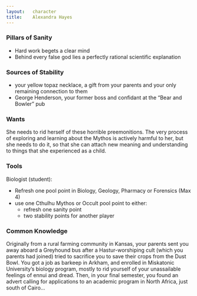 ```yaml
---
layout:   character
title:    Alexandra Hayes
---
```



### Pillars of Sanity ###
- Hard work begets a clear mind
- Behind every false god lies a perfectly rational scientific explanation


### Sources of Stability ###
- your yellow topaz necklace, a gift from your parents and your only remaining connection to them
- George Henderson, your former boss and confidant at the “Bear and Bowler” pub


### Wants ###
She needs to rid herself of these horrible preemonitions.
The very process of exploring and learning about the Mythos is actively harmful to her,
but she needs to do it, so that she can attach new meaning and understanding to things that she experienced as a child.


### Tools ###
Biologist (student):

- Refresh one pool point in Biology, Geology, Pharmacy or Forensics (Max 4)
- use one Cthulhu Mythos or Occult pool point to either:
  - refresh one sanity point
  - two stability points for another player


### Common Knowledge ###
Originally from a rural farming community in Kansas,
your parents sent you away aboard a Greyhound bus after a Hastur-worshiping cult
(which you parents had joined) tried to sacrifice you to save their crops from the Dust Bowl.
You got a job as barkeep in Arkham, and enrolled in Miskatonic University’s biology program,
mostly to rid yourself of your unassailable feelings of ennui and dread.
Then, in your final semester,
you found an advert calling for applications to an academic program in North Africa,
just south of Cairo...
















